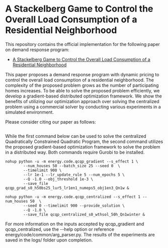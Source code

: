 # A Stackelberg Game to Control the Overall Load Consumption of a Residential Neighborhood

This repository contains the official implementation for the following paper on demand response program:


* [A Stackelberg Game to Control the Overall Load Consumption of a Residential Neighborhood](https://pages.github.com/)


This paper proposes a demand response program with dynamic pricing to control the overall load consumption of a residential neighborhood. The complexity of the proposed problem grows as the number of participating homes increases. To be able to solve the proposed problem efficiently, we develop a gradient-based distributed optimization framework. We show the benefits of utilizing our optimization approach over solving the centralized problem using a commercial solver by conducting various experiments in a simulated environment.

Please consider citing our paper as follows:

```
``` 

While the first command below can be used to solve the centralized Quadratically Constrained Quadratic Program, the second command utilizes the proposed gradient-based optimization framework to solve the problem in a distributed way. Both commands require Gurobi to be installed. 


```
nohup python -u -m energy.code.qcqp_gradient --s_effect 1 \
        --num_houses 50 --batch_size 25 --seed 0  \
        --timelimit 900 \
        --lr 1e-1 --lr_update_rule 5 --num_epochs 5 \
        --Q -1.0 --obj_threshold 1e-3 \
        --save_file qcqp_grad_s0_h50bs25_lur5_lr1en1_numeps5_obj1en3_Qn1w &
  
nohup python -u -m energy.code.qcqp_centralized --s_effect 1 --num_houses 50  \
        --seed 0 --timelimit 900 --provide_solution \
        --Q -1.0 \
        --save_file qcqp_centralized_s0_wthsol_50h_Qn1winter &
```  

For more information on the inputs accepted by qcqp_gradient and qcqp_centralized, use the --help option or reference energy/code/common/arg_parser.py. The results of the experiments are saved in the logs/ folder upon completion.

